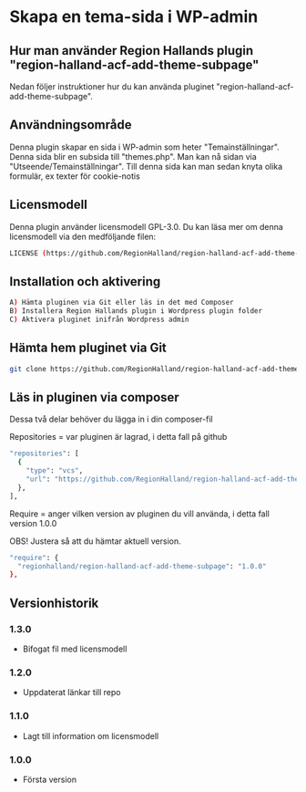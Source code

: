# Skapa en tema-sida i WP-admin

## Hur man använder Region Hallands plugin "region-halland-acf-add-theme-subpage"

Nedan följer instruktioner hur du kan använda pluginet "region-halland-acf-add-theme-subpage".


## Användningsområde

Denna plugin skapar en sida i WP-admin som heter "Temainställningar".
Denna sida blir en subsida till "themes.php".
Man kan nå sidan via "Utseende/Temainställningar".
Till denna sida kan man sedan knyta olika formulär, ex texter för cookie-notis


## Licensmodell

Denna plugin använder licensmodell GPL-3.0. Du kan läsa mer om denna licensmodell via den medföljande filen:
```sh
LICENSE (https://github.com/RegionHalland/region-halland-acf-add-theme-subpage/blob/master/LICENSE)
```


## Installation och aktivering

```sh
A) Hämta pluginen via Git eller läs in det med Composer
B) Installera Region Hallands plugin i Wordpress plugin folder
C) Aktivera pluginet inifrån Wordpress admin
```


## Hämta hem pluginet via Git

```sh
git clone https://github.com/RegionHalland/region-halland-acf-add-theme-subpage.git
```


## Läs in pluginen via composer

Dessa två delar behöver du lägga in i din composer-fil

Repositories = var pluginen är lagrad, i detta fall på github

```sh
"repositories": [
  {
    "type": "vcs",
    "url": "https://github.com/RegionHalland/region-halland-acf-add-theme-subpage.git"
  },
],
```
Require = anger vilken version av pluginen du vill använda, i detta fall version 1.0.0

OBS! Justera så att du hämtar aktuell version.

```sh
"require": {
  "regionhalland/region-halland-acf-add-theme-subpage": "1.0.0"
},
```


## Versionhistorik

### 1.3.0
- Bifogat fil med licensmodell

### 1.2.0
- Uppdaterat länkar till repo

### 1.1.0
- Lagt till information om licensmodell

### 1.0.0
- Första version
